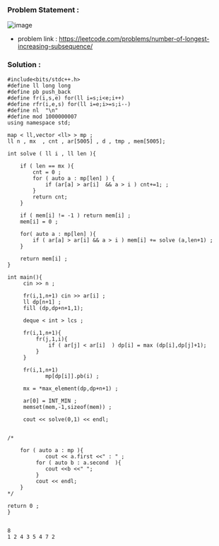 ### Problem Statement : 

![image](https://user-images.githubusercontent.com/63524824/126884931-d5c28945-fab4-43eb-865e-7df87eed9339.png)


- problem link : https://leetcode.com/problems/number-of-longest-increasing-subsequence/



### Solution : 

```
#include<bits/stdc++.h>
#define ll long long
#define pb push_back
#define fr(i,s,e) for(ll i=s;i<e;i++)
#define rfr(i,e,s) for(ll i=e;i>=s;i--)
#define nl  "\n"
#define mod 1000000007
using namespace std;

map < ll,vector <ll> > mp ;
ll n , mx  , cnt , ar[5005] , d , tmp , mem[5005];

int solve ( ll i , ll len ){

    if ( len == mx ){
        cnt = 0 ;
        for ( auto a : mp[len] ) {
            if (ar[a] > ar[i]  && a > i ) cnt+=1; ;
        }
        return cnt;
    }

    if ( mem[i] != -1 ) return mem[i] ;
    mem[i] = 0 ;

    for( auto a : mp[len] ){
        if ( ar[a] > ar[i] && a > i ) mem[i] += solve (a,len+1) ;
    }

    return mem[i] ;
}

int main(){
     cin >> n ;

     fr(i,1,n+1) cin >> ar[i] ;
     ll dp[n+1] ;
     fill (dp,dp+n+1,1);

     deque < int > lcs ;

     fr(i,1,n+1){
         fr(j,1,i){
             if ( ar[j] < ar[i]  ) dp[i] = max (dp[i],dp[j]+1);
         }
     }

     fr(i,1,n+1)
            mp[dp[i]].pb(i) ;

     mx = *max_element(dp,dp+n+1) ;

     ar[0] = INT_MIN ;
     memset(mem,-1,sizeof(mem)) ;
     
     cout << solve(0,1) << endl;
     

/*

    for ( auto a : mp ){
            cout << a.first <<" : " ;
         for ( auto b : a.second  ){
            cout <<b <<" ";
         }
         cout << endl;
    }
*/

return 0 ;
}


```

```
8
1 2 4 3 5 4 7 2

```
